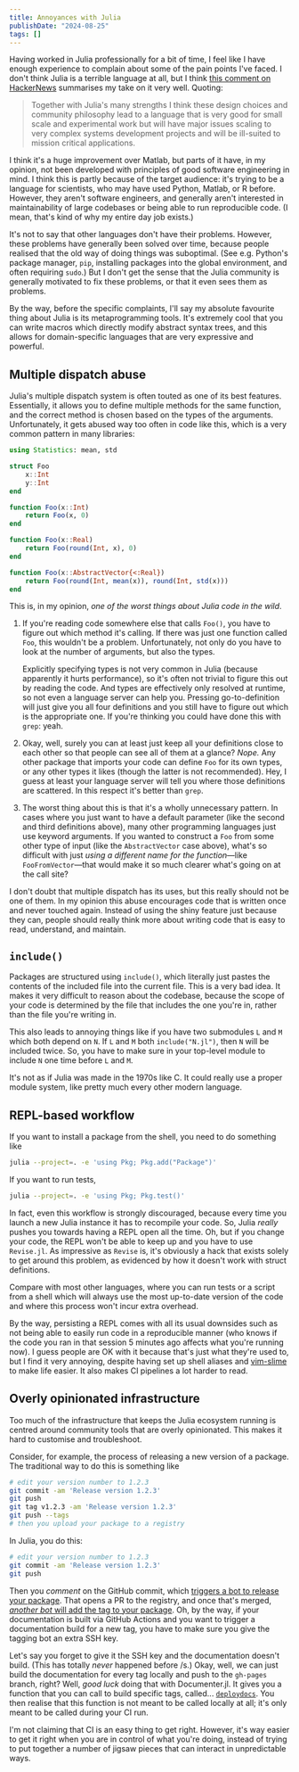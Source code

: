 ```yaml
---
title: Annoyances with Julia
publishDate: "2024-08-25"
tags: []
---
```


Having worked in Julia professionally for a bit of time, I feel like I have enough experience to complain about some of the pain points I've faced.
I don't think Julia is a terrible language at all, but I think [this comment on HackerNews](https://news.ycombinator.com/item?id=22289969) summarises my take on it very well.
Quoting:

> Together with Julia's many strengths I think these design choices and community philosophy lead to a language that is very good for small scale and experimental work but will have major issues scaling to very complex systems development projects and will be ill-suited to mission critical applications.

I think it's a huge improvement over Matlab, but parts of it have, in my opinion, not been developed with principles of good software engineering in mind.
I think this is partly because of the target audience: it's trying to be a language for scientists, who may have used Python, Matlab, or R before.
However, they aren't software engineers, and generally aren't interested in maintainability of large codebases or being able to run reproducible code.
(I mean, that's kind of why my entire day job exists.)

It's not to say that other languages don't have their problems.
However, these problems have generally been solved over time, because people realised that the old way of doing things was suboptimal.
(See e.g. Python's package manager, `pip`, installing packages into the global environment, and often requiring `sudo`.)
But I don't get the sense that the Julia community is generally motivated to fix these problems, or that it even sees them as problems.

By the way, before the specific complaints, I'll say my absolute favourite thing about Julia is its metaprogramming tools.
It's extremely cool that you can write macros which directly modify abstract syntax trees, and this allows for domain-specific languages that are very expressive and powerful.

## Multiple dispatch abuse

Julia's multiple dispatch system is often touted as one of its best features.
Essentially, it allows you to define multiple methods for the same function, and the correct method is chosen based on the types of the arguments.
Unfortunately, it gets abused way too often in code like this, which is a very common pattern in many libraries:

```julia
using Statistics: mean, std

struct Foo
    x::Int
    y::Int
end

function Foo(x::Int)
    return Foo(x, 0)
end

function Foo(x::Real)
    return Foo(round(Int, x), 0)
end

function Foo(x::AbstractVector{<:Real})
    return Foo(round(Int, mean(x)), round(Int, std(x)))
end
```

This is, in my opinion, _one of the worst things about Julia code in the wild_.

1. If you're reading code somewhere else that calls `Foo()`, you have to figure out which method it's calling.
   If there was just one function called `Foo`, this wouldn't be a problem.
   Unfortunately, not only do you have to look at the number of arguments, but also the types.

   Explicitly specifying types is not very common in Julia (because apparently it hurts performance), so it's often not trivial to figure this out by reading the code.
   And types are effectively only resolved at runtime, so not even a language server can help you.
   Pressing go-to-definition will just give you all four definitions and you still have to figure out which is the appropriate one.
   If you're thinking you could have done this with `grep`: yeah.

1. Okay, well, surely you can at least just keep all your definitions close to each other so that people can see all of them at a glance?
   _Nope._
   Any other package that imports your code can define `Foo` for its own types, or any other types it likes (though the latter is not recommended).
   Hey, I guess at least your language server will tell you where those definitions are scattered.
   In this respect it's better than `grep`.

1. The worst thing about this is that it's a wholly unnecessary pattern.
   In cases where you just want to have a default parameter (like the second and third definitions above), many other programming languages just use keyword arguments.
   If you wanted to construct a `Foo` from some other type of input (like the `AbstractVector` case above), what's so difficult with just _using a different name for the function_—like `FooFromVector`—that would make it so much clearer what's going on at the call site?

I don't doubt that multiple dispatch has its uses, but this really should not be one of them.
In my opinion this abuse encourages code that is written once and never touched again.
Instead of using the shiny feature just because they can, people should really think more about writing code that is easy to read, understand, and maintain.


## `include()`

Packages are structured using `include()`, which literally just pastes the contents of the included file into the current file.
This is a very bad idea.
It makes it very difficult to reason about the codebase, because the scope of your code is determined by the file that includes the one you're in, rather than the file you're writing in.

This also leads to annoying things like if you have two submodules `L` and `M` which both depend on `N`.
If `L` and `M` both `include("N.jl")`, then `N` will be included twice.
So, you have to make sure in your top-level module to include `N` one time before `L` and `M`.

It's not as if Julia was made in the 1970s like C.
It could really use a proper module system, like pretty much every other modern language.


## REPL-based workflow

If you want to install a package from the shell, you need to do something like

```sh
julia --project=. -e 'using Pkg; Pkg.add("Package")'
```

If you want to run tests,

```sh
julia --project=. -e 'using Pkg; Pkg.test()'
```

In fact, even this workflow is strongly discouraged, because every time you launch a new Julia instance it has to recompile your code.
So, Julia _really_ pushes you towards having a REPL open all the time.
Oh, but if you change your code, the REPL won't be able to keep up and you have to use `Revise.jl`.
As impressive as `Revise` is, it's obviously a hack that exists solely to get around this problem, as evidenced by how it doesn't work with struct definitions.

Compare with most other languages, where you can run tests or a script from a shell which will always use the most up-to-date version of the code and where this process won't incur extra overhead.

By the way, persisting a REPL comes with all its usual downsides such as not being able to easily run code in a reproducible manner (who knows if the code you ran in that session 5 minutes ago affects what you're running now).
I guess people are OK with it because that's just what they're used to, but I find it very annoying, despite having set up shell aliases and [vim-slime](https://github.com/jpalardy/vim-slime) to make life easier.
It also makes CI pipelines a lot harder to read.


## Overly opinionated infrastructure

Too much of the infrastructure that keeps the Julia ecosystem running is centred around community tools that are overly opinionated.
This makes it hard to customise and troubleshoot.

Consider, for example, the process of releasing a new version of a package.
The traditional way to do this is something like

```sh
# edit your version number to 1.2.3
git commit -am 'Release version 1.2.3'
git push
git tag v1.2.3 -am 'Release version 1.2.3'
git push --tags
# then you upload your package to a registry
```

In Julia, you do this:

```sh
# edit your version number to 1.2.3
git commit -am 'Release version 1.2.3'
git push
```

Then you _comment_ on the GitHub commit, which [triggers a bot to release your package](https://github.com/JuliaRegistries/Registrator.jl).
That opens a PR to the registry, and once that's merged, [_another bot_ will add the tag to your package](https://github.com/JuliaRegistries/TagBot).
Oh, by the way, if your documentation is built via GitHub Actions and you want to trigger a documentation build for a new tag, you have to make sure you give the tagging bot an extra SSH key.

Let's say you forget to give it the SSH key and the documentation doesn't build.
(This has totally _never_ happened before /s.)
Okay, well, we can just build the documentation for every tag locally and push to the `gh-pages` branch, right?
Well, _good luck_ doing that with Documenter.jl.
It gives you a function that you can call to build specific tags, called... [`deploydocs`](https://documenter.juliadocs.org/stable/lib/public/#Documenter.deploydocs).
You then realise that this function is not meant to be called locally at all; it's only meant to be called during your CI run.

I'm not claiming that CI is an easy thing to get right.
However, it's way easier to get it right when you are in control of what you're doing, instead of trying to put together a number of jigsaw pieces that can interact in unpredictable ways.
